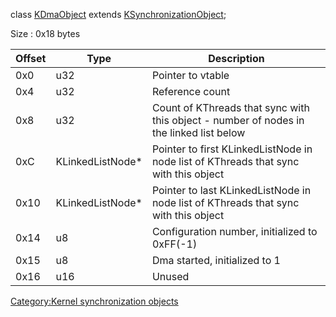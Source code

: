 class [KDmaObject](KDmaObject "wikilink") extends
[KSynchronizationObject](KSynchronizationObject "wikilink");

Size : 0x18 bytes

| Offset | Type              | Description                                                                             |
|--------|-------------------|-----------------------------------------------------------------------------------------|
| 0x0    | u32               | Pointer to vtable                                                                       |
| 0x4    | u32               | Reference count                                                                         |
| 0x8    | u32               | Count of KThreads that sync with this object - number of nodes in the linked list below |
| 0xC    | KLinkedListNode\* | Pointer to first KLinkedListNode in node list of KThreads that sync with this object    |
| 0x10   | KLinkedListNode\* | Pointer to last KLinkedListNode in node list of KThreads that sync with this object     |
| 0x14   | u8                | Configuration number, initialized to 0xFF(-1)                                           |
| 0x15   | u8                | Dma started, initialized to 1                                                           |
| 0x16   | u16               | Unused                                                                                  |

[Category:Kernel synchronization
objects](Category:Kernel_synchronization_objects "wikilink")